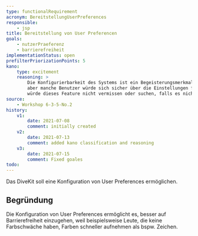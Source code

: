 ```yaml
---
type: functionalRequirement
acronym: BereitstellungUserPreferences
responsible: 
    - jsp
title: Bereitstellung von User Preferencen
goals: 
    - nutzerPraeferenz
    - barrierefreiheit
implementationStatus: open
prefilterPriorizationPoints: 5
kano:
    type: excitement
    reasoning: >
        Die Konfigurierbarkeit des Systems ist ein Begeisterungsmerkmal. Es muss nicht unbedingt vorhanden sein,
        aber manche Benutzer würde sich sicher über die Einstellungen freuen und diese auch verwenden. Viele Nutzer
        würde dieses Feature nicht vermissen oder suchen, falls es nicht vorhanden wäre.
source:
    - Workshop 6-3-5-No.2
history:
    v1:
        date: 2021-07-08
        comment: initially created
    v2:
        date: 2021-07-13
        comment: added kano classification and reasoning
    v3:
        date: 2021-07-15
        comment: Fixed goales
todo: 
---
```


Das DiveKit soll eine Konfiguration von User Preferences ermöglichen.

## Begründung

Die Konfiguration von User Preferences ermöglicht es, besser auf Barrierefreiheit einzugehen, weil beispielsweise Leute, die keine Farbschwäche haben, 
Farben schneller aufnehmen als bspw. Zeichen.

